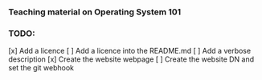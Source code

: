 ### Teaching material on Operating System 101

### TODO:
 [x] Add a licence
 [ ] Add a licence into the README.md
 [ ] Add a verbose description
 [x] Create the website webpage
 [ ] Create the website DN and set the git webhook
